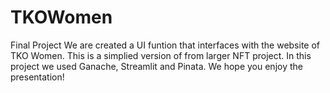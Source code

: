 # TKOWomen
Final Project 
We are created a UI funtion that interfaces with the website of TKO Women. This is a simplied version of from larger NFT project. 
In this project we used Ganache, Streamlit and Pinata.
We hope you enjoy the presentation!
